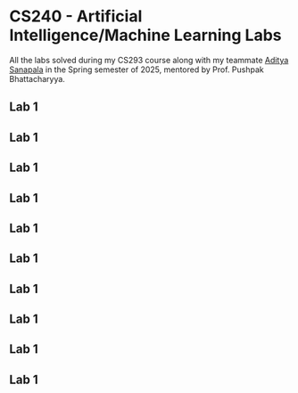 # CS240 - Artificial Intelligence/Machine Learning Labs

All the labs solved during my CS293 course along with my teammate [Aditya Sanapala](https://github.com/adityasanapala) in the Spring semester of 2025, mentored by Prof. Pushpak Bhattacharyya.

## Lab 1

## Lab 1

## Lab 1

## Lab 1

## Lab 1



## Lab 1


## Lab 1

## Lab 1


## Lab 1


## Lab 1

